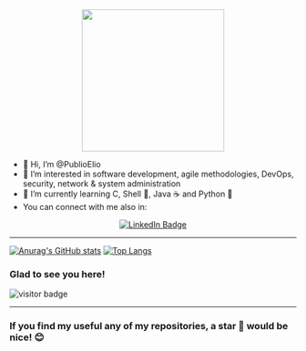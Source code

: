 <div id="header" align="center">
  <img src="https://media.giphy.com/media/irVmlMu1zlgyBYGyxO/giphy.gif" width="250"/>
</div>

- 👋 Hi, I’m @PublioElio
- 👀 I’m interested in software development, agile methodologies, DevOps, security, network & system administration
- 🌱 I’m currently learning C, Shell :penguin:, Java :coffee: and Python :snake:
- You can connect with me also in:
<div id="badges" align="center">
  <a href="https://www.linkedin.com/in/adrianodiaz/">
    <img src="https://img.shields.io/badge/LinkedIn-blue?style=for-the-badge&logo=linkedin&logoColor=white" alt="LinkedIn Badge"/>
  </a>
</div>

***

[![Anurag's GitHub stats](https://github-readme-stats.vercel.app/api?username=PublioElio&hide=issues&show_icons=true&theme=blueberry)](https://github.com/anuraghazra/github-readme-stats)  [![Top Langs](https://github-readme-stats.vercel.app/api/top-langs/?username=PublioElio&layout=compact&theme=blueberry)](https://github.com/anuraghazra/github-readme-stats)

### Glad to see you here! 
![visitor badge](https://visitor-badge.glitch.me/badge?page_id=PublioElio.README.md&left_color=red&right_color=black&left_text=Visitor%20number)

***

### If you find my useful any of my repositories, a star 🌟 would be nice! :blush:
